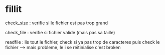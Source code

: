 # fillit

check_size : verifie si le fichier est pas trop grand

check_file : verifie si fichier valide (mais pas sa taille)

readfile : lis tout le fichier, check si ya pas trop de caracteres
            puis check le fichier --> mais probleme, le i se réitinialise c'est broken
